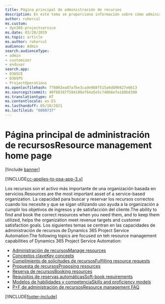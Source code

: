 ```yaml
---
title: Página principal de administración de recursos
description: En este tema se proporciona información sobre cómo administrar recursos.
author: ruhercul
ms.custom:
- dyn365-projectservice
ms.date: 03/28/2019
ms.topic: article
ms.author: ruhercul
audience: Admin
search.audienceType:
- admin
- customizer
- enduser
search.app:
- D365CE
- D365PS
- ProjectOperations
ms.openlocfilehash: 778002ea07a7be3cade988f515a6d890427e6613
ms.sourcegitcommit: 40f68387f594180af64a5e5c748b6efa188bd300
ms.translationtype: HT
ms.contentlocale: es-ES
ms.lasthandoff: 05/10/2021
ms.locfileid: "6008737"
---
```

# <a name="resource-management-home-page"></a><span data-ttu-id="9c3c3-103">Página principal de administración de recursos</span><span class="sxs-lookup"><span data-stu-id="9c3c3-103">Resource management home page</span></span>

[!include [banner](../includes/psa-now-project-operations.md)]

[!INCLUDE[cc-applies-to-psa-app-3.x](../includes/cc-applies-to-psa-app-3x.md)]

<span data-ttu-id="9c3c3-104">Los recursos son el activo más importante de una organización basada en servicios.</span><span class="sxs-lookup"><span data-stu-id="9c3c3-104">Resources are the most important asset of a service-based organization.</span></span> <span data-ttu-id="9c3c3-105">La capacidad para buscar y reservar los recursos correctos cuando los necesite y que se sigan utilizando uso ayuda a la organización a cumplir los objetivos de ingresos y de satisfacción del cliente.</span><span class="sxs-lookup"><span data-stu-id="9c3c3-105">The ability to find and book the correct resources when you need them, and to keep them utilized, helps the organization meet revenue targets and customer satisfaction goals.</span></span> <span data-ttu-id="9c3c3-106">Los siguientes temas se centran en las capacidades de administración de recursos de Dynamics 365 Project Service Automation:</span><span class="sxs-lookup"><span data-stu-id="9c3c3-106">The following topics are focused on teh resource management capabilities of Dynamics 365 Project Service Automation:</span></span>

- [<span data-ttu-id="9c3c3-107">Administración de recursos</span><span class="sxs-lookup"><span data-stu-id="9c3c3-107">Manage resources</span></span>](manage-resources.md)
- [<span data-ttu-id="9c3c3-108">Conceptos clave</span><span class="sxs-lookup"><span data-stu-id="9c3c3-108">Key concepts</span></span>](reports-key-concepts.md)
- [<span data-ttu-id="9c3c3-109">Cumplimiento de solicitudes de recursos</span><span class="sxs-lookup"><span data-stu-id="9c3c3-109">Fulfilling resource requests</span></span>](resource-management-fulfill-requests.md)
- [<span data-ttu-id="9c3c3-110">Propuesta de recursos</span><span class="sxs-lookup"><span data-stu-id="9c3c3-110">Proposing resources</span></span>](resource-management-propose-resources.md)
- [<span data-ttu-id="9c3c3-111">Reserva de recursos</span><span class="sxs-lookup"><span data-stu-id="9c3c3-111">Booking resources</span></span>](resource-management-book-resources-scheduleboard.md)
- [<span data-ttu-id="9c3c3-112">Requisitos de reservas automáticas</span><span class="sxs-lookup"><span data-stu-id="9c3c3-112">Soft-book requirements</span></span>](resource-management-softbook-requirements.md)
- [<span data-ttu-id="9c3c3-113">Modelos de habilidades y competencia</span><span class="sxs-lookup"><span data-stu-id="9c3c3-113">Skills and proficiency models</span></span>](resource-management-skills-proficiency.md)
- [<span data-ttu-id="9c3c3-114">P+F de administración de recursos</span><span class="sxs-lookup"><span data-stu-id="9c3c3-114">Resource management FAQ</span></span>](resource-management-faq.md)


[!INCLUDE[footer-include](../includes/footer-banner.md)]